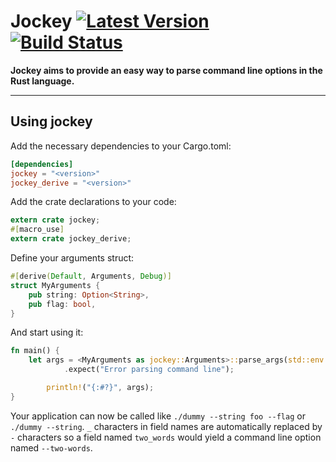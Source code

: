 # Jockey [![Latest Version]][crates.io] [![Build Status]][travis]

[Build Status]: https://travis-ci.org/Richard-W/jockey.svg?branch=master
[travis]: https://travis-ci.org/Richard-W/jockey
[Latest Version]: https://img.shields.io/crates/v/jockey.svg
[crates.io]: https://crates.io/crates/jockey

**Jockey aims to provide an easy way to parse command line options in the Rust language.**

---

## Using jockey

Add the necessary dependencies to your Cargo.toml:

```toml
[dependencies]
jockey = "<version>"
jockey_derive = "<version>"
```

Add the crate declarations to your code:

```rust
extern crate jockey;
#[macro_use]
extern crate jockey_derive;
```

Define your arguments struct:

```rust
#[derive(Default, Arguments, Debug)]
struct MyArguments {
	pub string: Option<String>,
	pub flag: bool,
}
```

And start using it:

```rust
fn main() {
	let args = <MyArguments as jockey::Arguments>::parse_args(std::env::args())
            .expect("Error parsing command line");

        println!("{:#?}", args);
}
```

Your application can now be called like `./dummy --string foo --flag` or `./dummy --string`. `_` characters in field names are automatically replaced by `-` characters so a field named `two_words` would yield a command line option named `--two-words`.
